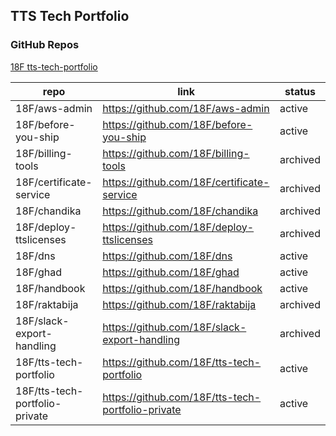 ## TTS Tech Portfolio

### GitHub Repos

[18F tts-tech-portfolio](https://github.com/orgs/18F/teams/tts-tech-portfolio/repositories)

| repo                           | link                                              | status   |
| ------------------------------ | ------------------------------------------------- | -------- |
| 18F/aws-admin                  | https://github.com/18F/aws-admin                  | active   |
| 18F/before-you-ship            | https://github.com/18F/before-you-ship            | active   |
| 18F/billing-tools              | https://github.com/18F/billing-tools              | archived |
| 18F/certificate-service        | https://github.com/18F/certificate-service        | archived |
| 18F/chandika                   | https://github.com/18F/chandika                   | archived |
| 18F/deploy-ttslicenses         | https://github.com/18F/deploy-ttslicenses         | archived |
| 18F/dns                        | https://github.com/18F/dns                        | active   |
| 18F/ghad                       | https://github.com/18F/ghad                       | active   |
| 18F/handbook                   | https://github.com/18F/handbook                   | active   |
| 18F/raktabija                  | https://github.com/18F/raktabija                  | archived |
| 18F/slack-export-handling      | https://github.com/18F/slack-export-handling      | archived |
| 18F/tts-tech-portfolio         | https://github.com/18F/tts-tech-portfolio         | active   |
| 18F/tts-tech-portfolio-private | https://github.com/18F/tts-tech-portfolio-private | active   |
